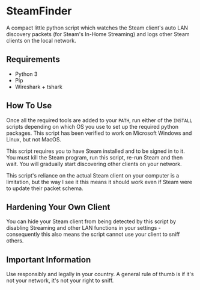 # SteamFinder
 
A compact little python script which watches the Steam client's auto LAN discovery packets (for Steam's In-Home Streaming) and logs other Steam clients on the local network.

## Requirements

- Python 3
- Pip
- Wireshark + tshark

## How To Use

Once all the required tools are added to your `PATH`, run either of the `INSTALL` scripts depending on which OS you use to set up the required python packages. This script has been verified to work on Microsoft Windows and Linux, but not MacOS.

This script requires you to have Steam installed and to be signed in to it. You must kill the Steam program, run this script, re-run Steam and then wait. You will gradually start discovering other clients on your network.

This script's reliance on the actual Steam client on your computer is a limitation, but the way I see it this means it should work even if Steam were to update their packet schema.

## Hardening Your Own Client

You can hide your Steam client from being detected by this script by disabling Streaming and other LAN functions in your settings - consequently this also means the script cannot use your client to sniff others.

## Important Information

Use responsibly and legally in your country. A general rule of thumb is if it's not your network, it's not your right to sniff. 
